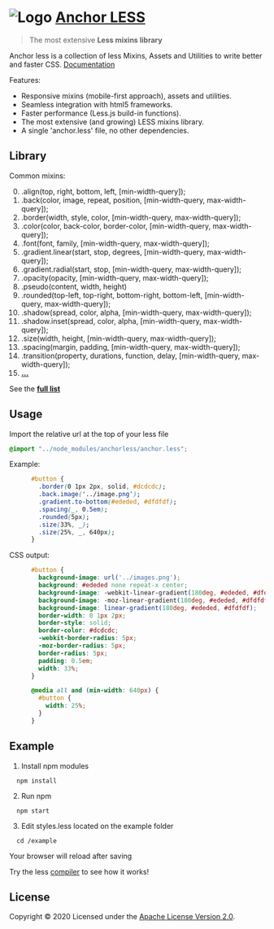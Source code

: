 # ![Logo](http://invader365.github.io/anchorLESS/img/logo-main-small.png) [ Anchor LESS](http://invader365.github.io/anchorLESS)

> The most extensive **Less mixins library**

Anchor less is a collection of less Mixins, Assets and Utilities to write better and faster CSS. [Documentation](http://invader365.github.io/anchorLESS)

Features:

- Responsive mixins (mobile-first approach), assets and utilities.
- Seamless integration with html5 frameworks.
- Faster performance (Less.js build-in functions).
- The most extensive (and growing) LESS mixins library.
- A single 'anchor.less' file, no other dependencies.

## Library

Common mixins:

00. .align(top, right, bottom, left, [min-width-query]);
00. .back(color, image, repeat, position, [min-width-query, max-width-query]);
00. .border(width, style, color, [min-width-query, max-width-query]);
00. .color(color, back-color, border-color, [min-width-query, max-width-query]);
00. .font(font, family, [min-width-query, max-width-query]);
00. .gradient.linear(start, stop, degrees, [min-width-query, max-width-query]);
00. .gradient.radial(start, stop, [min-width-query, max-width-query]);
00. .opacity(opacity, [min-width-query, max-width-query]);
00. .pseudo(content, width, height)
00. .rounded(top-left, top-right, bottom-right, bottom-left, [min-width-query, max-width-query]);
00. .shadow(spread, color, alpha, [min-width-query, max-width-query]);
00. .shadow.inset(spread, color, alpha, [min-width-query, max-width-query]);
00. .size(width, height, [min-width-query, max-width-query]);
00. .spacing(margin, padding, [min-width-query, max-width-query]);
00. .transition(property, durations, function, delay, [min-width-query, max-width-query]);
00. **[...](core/README.md)**

See the **[full list](http://invader365.github.io/anchorLESS/reference.html)**

## Usage
Import the relative url at the top of your less file

```css
@import "../node_modules/anchorless/anchor.less";
```
Example:
```css
      #button {
        .border(0 1px 2px, solid, #dcdcdc);
        .back.image('../image.png');
        .gradient.to-bottom(#ededed, #dfdfdf);
        .spacing(_, 0.5em);
        .rounded(5px);
        .size(33%, _);
        .size(25%, _, 640px);
      }
```
CSS output:
```css
      #button {
        background-image: url('../images.png');
        background: #ededed none repeat-x center;
        background-image: -webkit-linear-gradient(180deg, #ededed, #dfdfdf);
        background-image: -moz-linear-gradient(180deg, #ededed, #dfdfdf);
        background-image: linear-gradient(180deg, #ededed, #dfdfdf);
        border-width: 0 1px 2px;
        border-style: solid;
        border-color: #dcdcdc;
        -webkit-border-radius: 5px;
        -moz-border-radius: 5px;
        border-radius: 5px;
        padding: 0.5em;
        width: 33%;
      }

      @media all and (min-width: 640px) {
        #button {
          width: 25%;
        }
      }
```
## Example
1. Install npm modules
```
  npm install
```
2. Run npm
```
  npm start
```
3. Edit styles.less located on the example folder
```
  cd /example
```
Your browser will reload after saving

Try the less [compiler](http://invader365.github.io/anchorLESS/compiler.html) to see how it works!
## License

Copyright © 2020 Licensed under the [Apache License Version 2.0](LICENSE).
